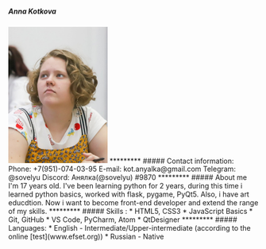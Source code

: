 ##### Anna Kotkova
<img src="photo.jpg" alt="Photo" width="200"/>
********* 
##### Contact information:
Phone: +7(951)-074-03-95
E-mail: kot.anyalka@gmail.com
Telegram: @sovelyu
Discord: Анялка(@sovelyu) #9870
********* 
##### About me
I'm 17 years old. I've been learning python for 2 years, during this time i learned python basics, worked with flask, pygame, PyQt5. Also, i have art educdtion. Now i want to become front-end developer and extend the range of my skills.
********* 
##### Skills :
* HTML5, CSS3
* JavaScript Basics
* Git, GitHub
* VS Code, PyCharm, Atom
* QtDesigner 
*********
##### Languages:
* English - Intermediate/Upper-intermediate (according to the online [test](www.efset.org))
* Russian - Native

